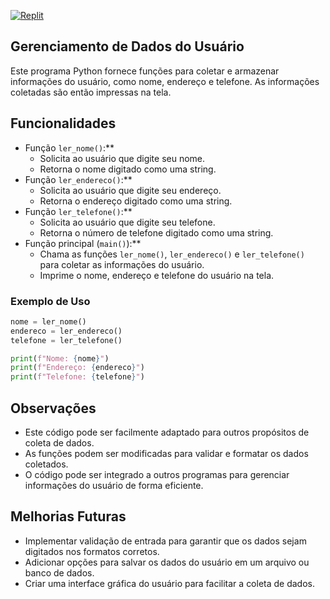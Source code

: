 [![Replit](https://img.shields.io/badge/Replit-DD1200?style=for-the-badge&logo=Replit&logoColor=white)](https://replit.com/@DeiseFreire2022/Lernomeenderecotelefone)

## Gerenciamento de Dados do Usuário

Este programa Python fornece funções para coletar e armazenar informações do usuário, como nome, endereço e telefone. As informações coletadas são então impressas na tela.

## Funcionalidades

* Função `ler_nome()`:**
    * Solicita ao usuário que digite seu nome.
    * Retorna o nome digitado como uma string.
* Função `ler_endereco()`:**
    * Solicita ao usuário que digite seu endereço.
    * Retorna o endereço digitado como uma string.
* Função `ler_telefone()`:**
    * Solicita ao usuário que digite seu telefone.
    * Retorna o número de telefone digitado como uma string.
* Função principal (`main()`):**
    * Chama as funções `ler_nome()`, `ler_endereco()` e `ler_telefone()` para coletar as informações do usuário.
    * Imprime o nome, endereço e telefone do usuário na tela.

### Exemplo de Uso

```python
nome = ler_nome()
endereco = ler_endereco()
telefone = ler_telefone()

print(f"Nome: {nome}")
print(f"Endereço: {endereco}")
print(f"Telefone: {telefone}")
```

## Observações

* Este código pode ser facilmente adaptado para outros propósitos de coleta de dados.
* As funções podem ser modificadas para validar e formatar os dados coletados.
* O código pode ser integrado a outros programas para gerenciar informações do usuário de forma eficiente.

## Melhorias Futuras

* Implementar validação de entrada para garantir que os dados sejam digitados nos formatos corretos.
* Adicionar opções para salvar os dados do usuário em um arquivo ou banco de dados.
* Criar uma interface gráfica do usuário para facilitar a coleta de dados.
